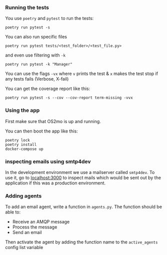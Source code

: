 ### Running the tests

You use `poetry` and `pytest` to run the tests:

`poetry run pytest -s`

You can also run specific files

`poetry run pytest tests/<test_folder>/<test_file.py>`

and even use filtering with `-k`

`poetry run pytest -k "Manager"`

You can use the flags `-vx` where `v` prints the test & `x` makes the test stop if any
tests fails (Verbose, X-fail)

You can get the coverage report like this:

`poetry run pytest -s --cov --cov-report term-missing -vvx`

### Using the app

First make sure that OS2mo is up and running.

You can then boot the app like this:

```
poetry lock
poetry install
docker-compose up
```

### inspecting emails using smtp4dev

In the development environment we use a mailserver called `smtp4dev`. To use it,
go to [localhost:3000](http://localhost:3000/) to inspect mails which would be sent out
by the application if this was a production environment.


### Adding agents

To add an email agent, write a function in `agents.py`. The function should be able to:
- Receive an AMQP message
- Process the message
- Send an email

Then activate the agent by adding the function name to the `active_agents` config list
variable